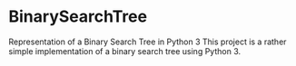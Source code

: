 # BinarySearchTree
Representation of a Binary Search Tree in Python 3
This project is a rather simple implementation of a binary search tree using Python 3. 
